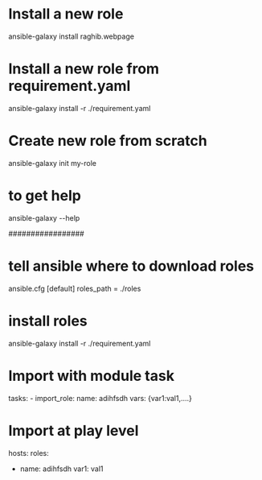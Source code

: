 # Install a new role
ansible-galaxy install raghib.webpage


# Install a new role from requirement.yaml 
ansible-galaxy install -r ./requirement.yaml

# Create new role from scratch
ansible-galaxy init my-role


# to get help
ansible-galaxy --help


#################
# tell ansible where to download roles
ansible.cfg
[default]
roles_path = ./roles

# install roles
ansible-galaxy install -r ./requirement.yaml


# Import with module task
tasks:
    - import_role:
        name: adihfsdh
        vars: {var1:val1,....}

# Import at play level
hosts:
roles:
- name: adihfsdh
  var1: val1